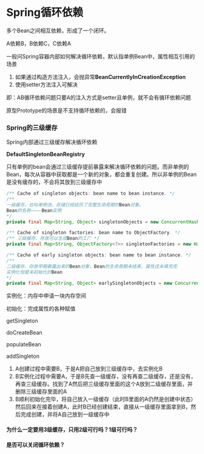 # Spring循环依赖

多个Bean之间相互依赖，形成了一个闭环。

A依赖B，B依赖C，C依赖A

一般问Spring容器内部如何解决循环依赖，默认指单例Bean中，属性相互引用的场景

1. 如果通过构造方法注入，会抛异常**BeanCurrentlyInCreationException**
2. 使用setter方法注入可解决

即：AB循环依赖问题只要A的注入方式是setter且单例，就不会有循环依赖问题

原型Prototype的场景是不支持循环依赖的，会报错

### Spring的三级缓存

Spring内部通过三级缓存解决循环依赖

**DefaultSingletonBeanRegistry**

只有单例的bean会通过三级缓存提前暴露来解决循环依赖的问题。而非单例的Bean，每次从容器中获取都是一个新的对象，都会重复创建。所以非单例的Bean是没有缓存的，不会将其放到三级缓存中

```java
/** Cache of singleton objects: bean name to bean instance. */
/**
一级缓存，也叫单例池，存储已经经历了完整生命周期的Bean对象。
Bean的名称————Bean实例
*/
private final Map<String, Object> singletonObjects = new ConcurrentHashMap<>(256);

/** Cache of singleton factories: bean name to ObjectFactory. */
/** 三级缓存，存放可以生成Bean的工厂 */
private final Map<String, ObjectFactory<?>> singletonFactories = new HashMap<>(16);

/** Cache of early singleton objects: bean name to bean instance. */
/** 
二级缓存，存放早期暴露出来的Bean对象，Bean的生命周期未结束，属性还未填充完
实例化但是未初始化的Bean
*/
private final Map<String, Object> earlySingletonObjects = new ConcurrentHashMap<>(16);
```

实例化：内存中申请一块内存空间

初始化：完成属性的各种赋值

getSingleton

doCreateBean

populateBean

addSingleton

1. A创建过程中需要B，于是A把自己放到三级缓存中，去实例化B
2. B实例化过程中需要A，于是B先查一级缓存，没有再查二级缓存，还是没有，再查三级缓存。找到了A然后把三级缓存里面的这个A放到二级缓存里面，并删除三级缓存里面的A
3. B顺利初始化完毕，将自己放入一级缓存（此时B里面的A仍然是创建中状态）然后回来在接着创建A，此时B已经创建结束，直接从一级缓存里面拿到B，然后完成创建，并将A自己放到一级缓存中

#### 为什么一定要用3级缓存，只用2级可行吗？1级可行吗？

#### 是否可以关闭循环依赖？

